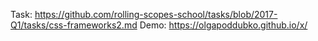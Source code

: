 Task: https://github.com/rolling-scopes-school/tasks/blob/2017-Q1/tasks/css-frameworks2.md
Demo: https://olgapoddubko.github.io/x/
